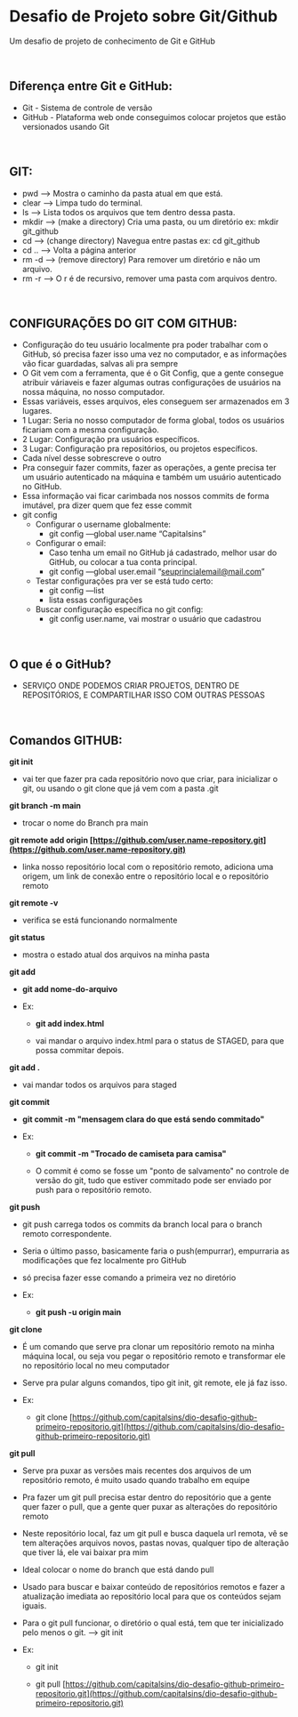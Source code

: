 # Desafio de Projeto sobre Git/Github
Um desafio de projeto de conhecimento de Git e GitHub

<br>

## Diferença entre Git e GitHub:
* Git - Sistema de controle de versão
* GitHub - Plataforma web onde conseguimos colocar projetos que estão versionados usando Git

<br>

## GIT:
* pwd --> Mostra o caminho da pasta atual em que está.
* clear --> Limpa tudo do terminal.
* ls --> Lista todos os arquivos que tem dentro dessa pasta.
* mkdir --> (make a directory) Cria uma pasta, ou um diretório ex: mkdir git_github
* cd --> (change directory) Navegua entre pastas ex: cd git_github
* cd .. --> Volta a página anterior
* rm -d --> (remove directory) Para remover um diretório e não um arquivo.
* rm -r --> O r é de recursivo, remover uma pasta com arquivos dentro.

<br>

## CONFIGURAÇÕES DO GIT COM GITHUB:
- Configuração do teu usuário localmente pra poder trabalhar com o GitHub, só precisa fazer isso uma vez no computador, e as informações vão ficar guardadas, salvas ali pra sempre
- O Git vem com a ferramenta, que é o Git Config, que a gente consegue atribuir váriaveis e fazer algumas outras configurações de usuários na nossa máquina, no nosso computador.
- Essas variáveis, esses arquivos, eles conseguem ser armazenados em 3 lugares.
- 1 Lugar: Seria no nosso computador de forma global, todos os usuários ficariam com a mesma configuração.
- 2 Lugar: Configuração pra usuários específicos.
- 3 Lugar: Configuração pra repositórios, ou projetos específicos.
- Cada nível desse sobrescreve o outro
- Pra conseguir fazer commits, fazer as operações, a gente precisa ter um usuário autenticado na máquina e também um usuário autenticado no GitHub.
- Essa informação vai ficar carimbada nos nossos commits de forma imutável, pra dizer quem que fez esse commit
- git config
    - Configurar o username globalmente:
        - git config —global user.name “Capitalsins”
    - Configurar o email:
        - Caso tenha um email no GitHub já cadastrado, melhor usar do GitHub, ou colocar a tua conta principal.
        - git config —global user.email “seuprincialemail@mail.com”
    - Testar configurações pra ver se está tudo certo:
        - git config —list
        - lista essas configurações
    - Buscar configuração específica no git config:
        - git config user.name, vai mostrar o usuário que cadastrou

<br>

## O que é o GitHub?
* SERVIÇO ONDE PODEMOS CRIAR PROJETOS, DENTRO DE REPOSITÓRIOS, E COMPARTILHAR ISSO COM OUTRAS PESSOAS

<br>

## Comandos GITHUB:

**git init**

* vai ter que fazer pra cada repositório novo que criar, para inicializar o git, ou usando o git clone que já vem com a pasta .git

**git branch -m main**

* trocar o nome do Branch pra main

**git remote add origin [https://github.com/user.name-repository.git](https://github.com/user.name-repository.git)**

* linka nosso repositório local com o repositório remoto, adiciona uma origem, um link de conexão entre o repositório local e o repositório remoto

**git remote -v**

* verifica se está funcionando normalmente

**git status**

* mostra o estado atual dos arquivos na minha pasta

**git add**

* **git add nome-do-arquivo**

* Ex:

    * **git add index.html**

    * vai mandar o arquivo index.html para o status de STAGED, para que possa commitar depois.

**git add .**

* vai mandar todos os arquivos para staged

**git commit**

* **git commit -m "mensagem clara do que está sendo commitado"**

* Ex:

    * **git commit -m "Trocado de camiseta para camisa"**

    * O commit é como se fosse um "ponto de salvamento" no controle de versão do git, tudo que estiver commitado pode ser enviado por push para o repositório remoto.

**git push**

* git push carrega todos os commits da branch local para o branch remoto correspondente.

* Seria o último passo, basicamente faria o push(empurrar), empurraria as modificações que fez localmente pro GitHub

* só precisa fazer esse comando a primeira vez no diretório

* Ex:

    * **git push -u origin main**

**git clone**

* É um comando que serve pra clonar um repositório remoto na minha máquina local, ou seja vou pegar o repositório remoto e transformar ele no repositório local no meu computador

* Serve pra pular alguns comandos, tipo git init, git remote, ele já faz isso.

* Ex:

    * git clone [https://github.com/capitalsins/dio-desafio-github-primeiro-repositorio.git](https://github.com/capitalsins/dio-desafio-github-primeiro-repositorio.git)

**git pull**

* Serve pra puxar as versões mais recentes dos arquivos de um repositório remoto, é muito usado quando trabalho em equipe

* Pra fazer um git pull precisa estar dentro do repositório que a gente quer fazer o pull, que a gente quer puxar as alterações do repositório remoto

* Neste repositório local, faz um git pull e busca daquela url remota, vê se tem alterações arquivos novos, pastas novas, qualquer tipo de alteração que tiver lá, ele vai baixar pra mim

* Ideal colocar o nome do branch que está dando pull

* Usado para buscar e baixar conteúdo de repositórios remotos e fazer a atualização imediata ao repositório local para que os conteúdos sejam iguais.

* Para o git pull funcionar, o diretório o qual está, tem que ter inicializado pelo menos o git. --> git init

* Ex:

    * git init

    * git pull [https://github.com/capitalsins/dio-desafio-github-primeiro-repositorio.git](https://github.com/capitalsins/dio-desafio-github-primeiro-repositorio.git)
